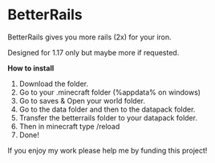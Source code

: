 # BetterRails
BetterRails gives you more rails (2x) for your iron.

Designed for 1.17 only but maybe more if requested.


**How to install**

1. Download the folder.
2. Go to your .minecraft folder (%appdata% on windows)
3. Go to saves & Open your world folder.
4. Go to the data folder and then to the datapack folder.
5. Transfer the betterrails folder to your datapack folder.
6. Then in minecraft type /reload
7. Done!

If you enjoy my work please help me by funding this project!
